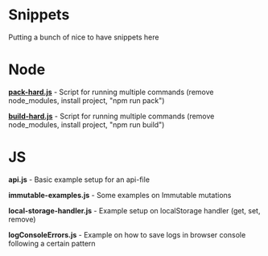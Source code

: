 # Snippets
Putting a bunch of nice to have snippets here

# Node
   [**pack-hard.js**](https://github.com/ssolders/snippets/blob/master/node/pack-hard.js) - Script for running multiple commands (remove node_modules, install project, "npm run pack")

   [**build-hard.js**](https://github.com/ssolders/snippets/blob/master/node/build-hard.js) - Script for running multiple commands (remove node_modules, install project, "npm run build")

# JS
   **api.js** - Basic example setup for an api-file 

   **immutable-examples.js** - Some examples on Immutable mutations 

   **local-storage-handler.js** - Example setup on localStorage handler (get, set, remove)
  
   **logConsoleErrors.js** - Example on how to save logs in browser console following a certain pattern
